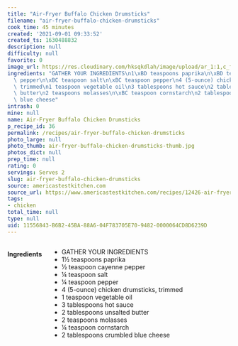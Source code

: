 ```yaml
---
title: "Air-Fryer Buffalo Chicken Drumsticks"
filename: "air-fryer-buffalo-chicken-drumsticks"
cook_time: 45 minutes
created: '2021-09-01 09:33:52'
created_ts: 1630488832
description: null
difficulty: null
favorite: 0
image_url: https://res.cloudinary.com/hksqkdlah/image/upload/ar_1:1,c_fill,dpr_2.0,f_auto,fl_lossy.progressive.strip_profile,g_faces:auto,q_auto:low,w_344/SFS_BuffaloChickenDrumsticks_37_xmgjnt
ingredients: "GATHER YOUR INGREDIENTS\n1\xBD teaspoons paprika\n\xBD teaspoon cayenne\
  \ pepper\n\xBC teaspoon salt\n\xBC teaspoon pepper\n4 (5-ounce) chicken drumsticks,\
  \ trimmed\n1 teaspoon vegetable oil\n3 tablespoons hot sauce\n2 tablespoons unsalted\
  \ butter\n2 teaspoons molasses\n\xBC teaspoon cornstarch\n2 tablespoons crumbled\
  \ blue cheese"
intrash: 0
mine: null
name: Air-Fryer Buffalo Chicken Drumsticks
p_recipe_id: 36
permalink: /recipes/air-fryer-buffalo-chicken-drumsticks
photo_large: null
photo_thumb: air-fryer-buffalo-chicken-drumsticks-thumb.jpg
photos_dict: null
prep_time: null
rating: 0
servings: Serves 2
slug: air-fryer-buffalo-chicken-drumsticks
source: americastestkitchen.com
source_url: https://www.americastestkitchen.com/recipes/12426-air-fryer-buffalo-chicken-drumsticks?incode=MCSBM00L0&ref=new_search_experience_2
tags:
- chicken
total_time: null
type: null
uid: 11556843-B6B2-45BA-88A6-04F783705E70-9482-0000064CD8D6239D
---
```

<div class="large-8 medium-7 columns" id="writeup">	</div><!-- #writeup -->
</div><!-- #row-one -->
<div class="row" id="row-two">	<div class="medium-4 small-5 columns" id="ingredients"><h4>Ingredients</h4><div class="box box-ingredients content"><ul>
<li>GATHER YOUR INGREDIENTS</li>
<li>1½ teaspoons paprika</li>
<li>½ teaspoon cayenne pepper</li>
<li>¼ teaspoon salt</li>
<li>¼ teaspoon pepper</li>
<li>4 (5-ounce) chicken drumsticks, trimmed</li>
<li>1 teaspoon vegetable oil</li>
<li>3 tablespoons hot sauce</li>
<li>2 tablespoons unsalted butter</li>
<li>2 teaspoons molasses</li>
<li>¼ teaspoon cornstarch</li>
<li>2 tablespoons crumbled blue cheese</li>
</ul>
</div>	</div>	<div class="medium-6 small-7 columns" id="directions">	</div>
